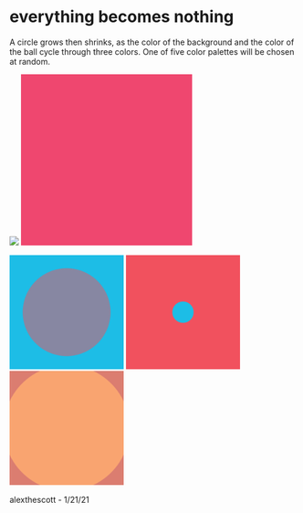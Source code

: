 # everything becomes nothing 

A circle grows then shrinks, as the color of the background and the color of the ball cycle through three colors. One of five color palettes will be chosen at random. 

<p float="left">
	<img width="300" src="./gifs/ebn_gif_0.gif">
	<img width="300" src="./gifs/ebn_gif_1.gif">
</p>
<p float="left">
	<img width="200" src="./stills/ebn_0.png">
	<img width="200" src="./stills/ebn_1.png">
	<img width="200" src="./stills/ebn_2.png">
</p>

alexthescott - 1/21/21